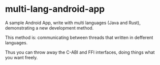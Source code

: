 # multi-lang-android-app

A sample Android App, write with multi languages (Java and Rust), demonstrating a new development method.

This method is: communicating between threads that written in defferent languages.

Thus you can throw away the C-ABI and FFI interfaces, doing things what you want freely.

